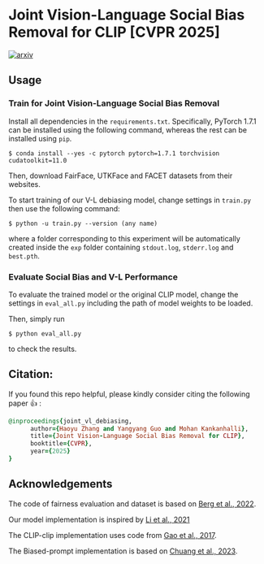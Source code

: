 # Joint Vision-Language Social Bias Removal for CLIP [CVPR 2025]

[![arxiv](https://img.shields.io/badge/paper-Arxiv-blue.svg)](https://arxiv.org/abs/2411.12785)
## Usage
### Train for Joint Vision-Language Social Bias Removal
Install all dependencies in the ```requirements.txt```. Specifically, PyTorch 1.7.1 can be installed using the following command, whereas the rest can be installed using ```pip```.

```
$ conda install --yes -c pytorch pytorch=1.7.1 torchvision cudatoolkit=11.0
```

Then, download FairFace, UTKFace and FACET datasets from their websites. 

To start training of our V-L debiasing model, change settings in ```train.py``` then use the following command:
```
$ python -u train.py --version (any name)
```
where a folder corresponding to this experiment will be automatically created inside the ```exp``` folder containing ```stdout.log```, ```stderr.log``` and ```best.pth```.

### Evaluate Social Bias and V-L Performance
To evaluate the trained model or the original CLIP model, change the settings in ```eval_all.py``` including the path of model weights to be loaded. 

Then, simply run 
```
$ python eval_all.py
``` 
to check the results.


## Citation:
If you found this repo helpful, please kindly consider citing the following paper :+1: :
```ruby
@inproceedings{joint_vl_debiasing,
      author={Haoyu Zhang and Yangyang Guo and Mohan Kankanhalli},
      title={Joint Vision-Language Social Bias Removal for CLIP}, 
      booktitle={CVPR},
      year={2025}
}
```

## Acknowledgements
The code of fairness evaluation and dataset is based on [Berg et al., 2022](https://github.com/oxai/debias-vision-lang).

Our model implementation is inspired by [Li et al., 2021](https://github.com/salesforce/ALBEF)

The CLIP-clip implementation uses code from [Gao et al., 2017](https://github.com/wgao9/mixed_KSG).

The Biased-prompt implementation is based on [Chuang et al., 2023](https://github.com/chingyaoc/debias_vl).
